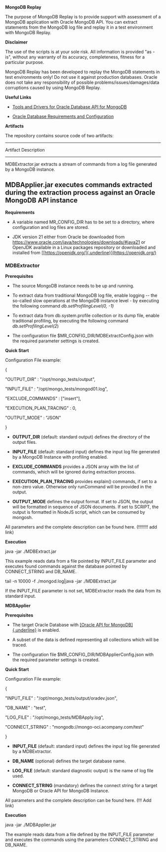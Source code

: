 **MongoDB Replay**

The purpose of MongoDB Replay is to provide support with assessment of a
MongoDB application with Oracle MongoDB API. You can extract statements
from the MongoDB log file and replay it in a test environment with
MongoDB Replay.

**Disclaimer**

The use of the scripts is at your sole risk. All information is provided
\"as -is\", without any warranty of its accuracy, completeness, fitness
for a particular purpose.

MongoDB Replay has been developed to replay the MongoDB statements in
test environments only! Do not use it against production databases.
Oracle does not take any responsibility of possible
problems/issues/damages/data corruptions caused by using MongoDB Replay.

**Useful Links**

- [Tools and Drivers for Oracle Database API for
  MongoDB](https://docs.oracle.com/en/database/oracle/mongodb-api/mgapi/overview-oracle-database-api-mongodb.html#GUID-9B704340-5E1D-4CA9-8944-6296A69221B0)

- [Oracle Database Requirements and
  Configuration](https://docs.oracle.com/en/database/oracle/oracle-rest-data-services/24.4/ordig/enabling-and-configuring-oracle-database-api-mongodb.html#GUID-F79F2BB4-BB6E-4890-AFD7-E21DC4462835)

**Artifacts**

The repository contains source code of two artifacts:

  -----------------------------------------------------------------------
  Artifact                Description
  ----------------------- -----------------------------------------------
  MDBExtractor.jar        extracts a stream of commands from a log file
                          generated by a MongoDB instance.

  MDBApplier.jar          executes commands extracted during the
                          extraction process against an Oracle MongoDB
                          API instance
  -----------------------------------------------------------------------

**Requirements**

- A variable named MR_CONFIG_DIR has to be set to a directory, where
  configuration and log files are stored.

- JDK version 21 either from Oracle be downloaded from
  <https://www.oracle.com/java/technologies/downloads/#java21> or\
  OpenJDK available in a Linux packages repository or downloaded and
  installed
  from [[https://openjdk.org/]{.underline}](https://openjdk.org/)

### MDBExtractor

**Prerequisites**

- The source MongoDB instance needs to be up and running.

- To extract data from traditional MongoDB log file, enable logging --
  the so-called slow operations at the MongoDB instance level - by
  executing the following command *db.setProfilingLevel(0, -1)*

- To extract data from db.system.profile collection or its dump file,
  enable traditional profiling, by executing the following command
  *db.setProfilingLevel(2*)

- The configuration file \$MR_CONFIG_DIR/MDBExtractConfig.json with the
  required parameter settings is created.

**Quick Start**

Configuration File example:

{

\"OUTPUT_DIR\" : \"/opt/mongo_tests/output\",

\"INPUT_FILE\" : \"/opt/mongo_tests/mongod01.log\",

\"EXCLUDE_COMMANDS\" : \[\"insert\"\],

\"EXECUTION_PLAN_TRACING\" : 0,

\"OUTPUT_MODE\" : \"JSON\"

}

- **OUTPUT_DIR** (default: standard output) defines the directory of the
  output files.

- **INPUT_FILE** (default: standard input) defines the input log file
  generated by a MongoDB Instance with profiling enabled.

- **EXCLUDE_COMMANDS** provides a JSON array with the list of commands,
  which will be ignored during extraction process.

- **EXECUTION_PLAN_TRACING** provides explain() commands, if set to a
  non-zero value. Otherwise only runCommand will be provided in the
  output.

- **OUTPUT_MODE** defines the output format. If set to JSON, the output
  will be formatted in sequence of JSON documents. If set to SCRIPT, the
  output is formatted in NodeJS script, which can be consumed by
  mongosh.

All parameters and the complete description can be found here. (!!!!!!!!
add link)

**Execution**

java -jar ./MDBExtract.jar

This example reads data from a file pointed by INPUT_FILE parameter and
executes found commands against the database pointed by CONNECT_STRING
and DB_NAME.

tail -n 10000 -f ./mongod.log\|java -jar ./MDBExtract.jar

If the INPUT_FILE parameter is not set, MDBExtractor reads the data from
its standard input.

**MDBApplier**

**Prerequisites**

- The target Oracle Database with [[Oracle API for
  MongoDB]{.underline}](https://docs.oracle.com/en/database/oracle/mongodb-api/mgapi/overview-oracle-database-api-mongodb.html#GUID-1CF44843-6294-45F0-8065-B9E8034D6CB1) is
  enabled.

- A subset of the data is defined representing all collections which
  will be traced.

- The configuration file \$MR_CONFIG_DIR/MDBApplierConfig.json with the
  required parameter settings is created.

**Quick Start**

Configuration File example:

{

\"INPUT_FILE\" : \"/opt/mongo_tests/output/oradev.json\",

\"DB_NAME\" : \"test\",

\"LOG_FILE\" : \"/opt/mongo_tests/MDBApply.log\",

\"CONNECT_STRING\" : \"mongodb://mongo-oci.acompany.com/test\"

}

- **INPUT_FILE** (default: standard input) defines the input log file
  generated by a MDBExtractor.

- **DB_NAME** (optional) defines the target database name.

- **LOG_FILE** (default: standard diagnostic output) is the name of log
  file used.

- **CONNECT_STRING** (mandatory) defines the connect string for a target
  MongoDB or Oracle API for MongoDB Instance.

All parameters and the complete description can be found here. (!!! Add
link)

**Execution**

java -jar ./MDBApplier.jar

The example reads data from a file defined by the INPUT_FILE parameter
and executes the commands using the parameters CONNECT_STRING and
DB_NAME.
